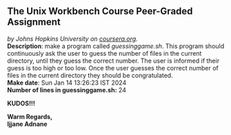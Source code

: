 ## The Unix Workbench Course Peer-Graded Assignment
*by Johns Hopkins University on [coursera.org](https://www.coursera.org/).*
\
**Description**: make a program called *guessinggame.sh*. This program should continuously ask the user to guess the number of files in the current directory, until they guess the correct number. The user is informed if their guess is too high or too low. Once the user guesses the correct number of files in the current directory they should be congratulated.
\
**Make date**: Sun Jan 14 13:26:23 IST 2024
\
**Number of lines in guessinggame.sh:** 24

**KUDOS!!!**

**Warm Regards,**
\
**Ijjane Adnane**
